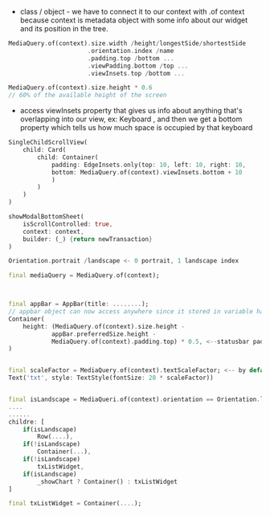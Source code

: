 - class / object - we have to connect it to our context with .of context because context is metadata object with some info about our widget and its position in the tree.
```dart
MediaQuery.of(context).size.width /height/longestSide/shortestSide
					  .orientation.index /name
					  .padding.top /bottom ...
					  .viewPadding.bottom /top ...
					  .viewInsets.top /bottom ...

MediaQuery.of(context).size.height * 0.6
// 60% of the available height of the screen
```

- access viewInsets property that gives us info about anything that's overlapping into our view, ex: Keyboard , and then we get a bottom property which tells us how much space is occupied by that keyboard
```dart
SingleChildScrollView(
	child: Card(
		child: Container(
			padding: EdgeInsets.only(top: 10, left: 10, right: 10,
			bottom: MediaQuery.of(context).viewInsets.bottom + 10
			)
		)
	)
)

showModalBottomSheet(
	isScrollControlled: true,
	context: context,
	builder: (_) {return newTransaction}
)
```

```dart
Orientation.portrait /landscape <- 0 portrait, 1 landscape index

final mediaQuery = MediaQuery.of(context);



final appBar = AppBar(title: ........);
// appbar object can now access anywhere since it stored in variable has info about height of the appbar.
Container(
	height: (MediaQuery.of(context).size.height -
			appBar.preferredSize.height - 
			MediaQuery.of(context).padding.top) * 0.5, <--statusbar padding
)


final scaleFactor = MediaQuery.of(context).textScaleFactor; <-- by default is 1
Text('txt', style: TextStyle(fontSize: 20 * scaleFactor))


final isLandscape = MediaQueri.of(context).orientation == Orientation.landscape;
....
......
childre: [
	if(isLandscape)
		Row(....),
	if(!isLandscape)
		Container(...),
	if(!isLandscape)
		txListWidget,
	if(isLandscape)
		_showChart ? Container() : txListWidget
]

final txListWidget = Container(....);

```
